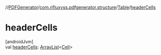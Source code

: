 //[PDFGenerator](../../../index.md)/[com.rifluxyss.pdfgenerator.structure](../index.md)/[Table](index.md)/[headerCells](header-cells.md)

# headerCells

[androidJvm]\
val [headerCells](header-cells.md): [ArrayList](https://developer.android.com/reference/kotlin/java/util/ArrayList.html)&lt;[Cell](../-cell/index.md)&gt;
